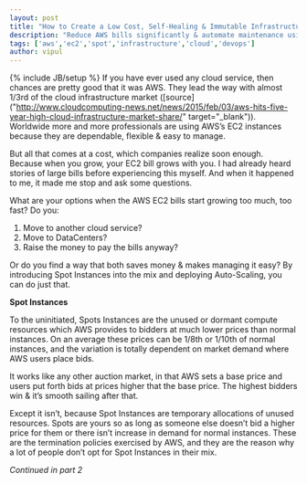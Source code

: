 ```yaml
---
layout: post
title: "How to Create a Low Cost, Self-Healing & Immutable Infrastructure using AWS EC2 Spot Instances [Part 1]"
description: "Reduce AWS bills significantly & automate maintenance using Auto-Scaling"
tags: ['aws','ec2','spot','infrastructure','cloud','devops']
author: vipul
---
```

{% include JB/setup %}
If you have ever used any cloud service, then chances are pretty good that it was AWS. They lead the way with almost 1/3rd of the cloud infrastructure market ([source]("http://www.cloudcomputing-news.net/news/2015/feb/03/aws-hits-five-year-high-cloud-infrastructure-market-share/" target="_blank")). Worldwide more and more professionals are using AWS’s EC2 instances because they are dependable, flexible & easy to manage.

But all that comes at a cost, which companies realize soon enough. Because when you grow, your EC2 bill grows with you. I had already heard stories of large bills before experiencing this myself. And when it happened to me, it made me stop and ask some questions.

What are your options when the AWS EC2 bills start growing too much, too fast? Do you: 
1.  Move to another cloud service?
2.  Move to DataCenters? 
3.  Raise the money to pay the bills anyway?

Or do you find a way that both saves money & makes managing it easy? By introducing Spot Instances into the mix and deploying Auto-Scaling, you can do just that.

**Spot Instances**

To the uninitiated, Spots Instances are the unused or dormant compute resources which AWS provides to bidders at much lower prices than normal instances. On an average these prices can be 1/8th or 1/10th of normal instances, and the variation is totally dependent on market demand where AWS users place bids.

It works like any other auction market, in that AWS sets a base price and users put forth bids at prices higher that the base price. The highest bidders win & it’s smooth sailing after that.

Except it isn’t, because Spot Instances are temporary allocations of unused resources. Spots are yours so as long as someone else doesn’t bid a higher price for them or there isn’t increase in demand for normal instances. These are the termination policies exercised by AWS, and they are the reason why a lot of people don’t opt for Spot Instances in their mix. 

*Continued in part 2*

